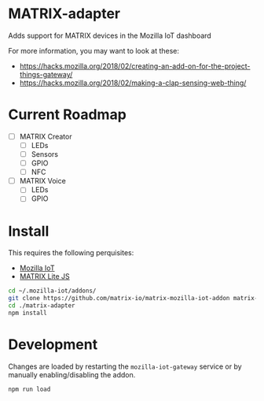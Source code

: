 # MATRIX-adapter

Adds support for MATRIX devices in the Mozilla IoT dashboard

For more information, you may want to look at these:

- https://hacks.mozilla.org/2018/02/creating-an-add-on-for-the-project-things-gateway/
- https://hacks.mozilla.org/2018/02/making-a-clap-sensing-web-thing/

# Current Roadmap

- [ ] MATRIX Creator
  - [ ] LEDs
  - [ ] Sensors
  - [ ] GPIO
  - [ ] NFC

- [ ] MATRIX Voice
  - [ ] LEDs
  - [ ] GPIO

# Install

This requires the following perquisites:

- [Mozilla IoT](https://iot.mozilla.org/docs/gateway-getting-started-guide.html)
- [MATRIX Lite JS](https://matrix-io.github.io/matrix-documentation/matrix-lite/getting-started/javascript/)

```bash
cd ~/.mozilla-iot/addons/
git clone https://github.com/matrix-io/matrix-mozilla-iot-addon matrix-adapter
cd ./matrix-adapter
npm install
```

# Development

Changes are loaded by restarting the `mozilla-iot-gateway` service or by manually enabling/disabling the addon.

```bash
npm run load
```
